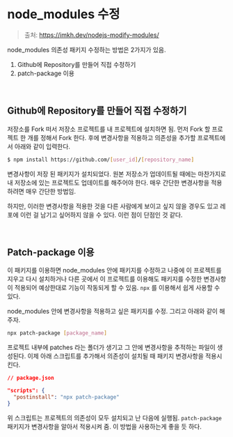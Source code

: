 # node_modules 수정

> 출처: https://imkh.dev/nodejs-modify-modules/

node_modules 의존성 패키지 수정하는 방법은 2가지가 있음.

1. Github에 Repository를 만들어 직접 수정하기
2. patch-package 이용

<br/>

## Github에 Repository를 만들어 직접 수정하기

저장소를 Fork 떠서 저장소 프로젝트를 내 프로젝트에 설치하면 됨. 먼저 Fork 할 프로젝트 한 개를 정해서 Fork 한다. 후에 변경사항을 적용하고 의존성을 추가할 프로젝트에서 아래와 같이 입력한다.

```sh
$ npm install https://github.com/[user_id]/[repository_name]
```

변경사항이 저장 된 패키지가 설치되었다. 원본 저장소가 업데이트될 때에는 마찬가지로 내 저장소에 있는 프로젝트도 업데이트를 해주어야 한다. 매우 간단한 변경사항을 적용하려면 매우 간단한 방법임.

하지만, 이러한 변경사항을 적용한 것을 다른 사람에게 보이고 싶지 않을 경우도 있고 레포에 이런 걸 남기고 싶어하지 않을 수 있다. 이런 점이 단점인 것 같다.

<br/>

## Patch-package 이용

이 패키지를 이용하면 node_modules 안에 패키지를 수정하고 나중에 이 프로젝트를 지우고 다시 설치하거나 다른 곳에서 이 프로젝트를 이용해도 패키지를 수정한 변경사항이 적용되어 예상한대로 기능이 작동되게 할 수 있음. `npx` 를 이용해서 쉽게 사용할 수 있다.

node_modules 안에 변경사항을 적용하고 싶은 패키지를 수정. 그리고 아래와 같이 해주자.

```sh
npx patch-package [package_name]
```

프로젝트 내부에 patches 라는 폴더가 생기고 그 안에 변경사항을 추적하는 파일이 생성된다. 이제 아래 스크립트를 추가해서 의존성이 설치될 때 패키지 변경사항을 적용시킨다.

```json
// package.json

"scripts": {
  "postinstall": "npx patch-package"
}
```

위 스크립트는 프로젝트의 의존성이 모두 설치되고 난 다음에 실행됨. `patch-package` 패키지가 변경사항을 알아서 적용시켜 줌. 이 방법을 사용하는게 좋을 듯 하다.
